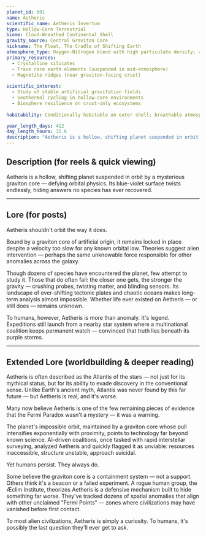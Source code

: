 ```yaml
---
planet_id: 001
name: Aetheris
scientific_name: Aetheris Invertum
type: Hollow-Core Terrestrial
biome: Cloud-Wreathed Continental Shell
gravity_source: Central Graviton Core
nickname: The Float, The Cradle of Shifting Earth
atmosphere_type: Oxygen-Nitrogen blend with high particulate density; aurora-active upper layers
primary_resources:
  - Crystalline silicates
  - Trace rare earth elements (suspended in mid-atmosphere)
  - Magnetite ridges (near graviton-facing crust)
 
scientific_interest:
  - Study of stable artificial gravitation fields
  - Geothermal cycling in hollow-core environments
  - Biosphere resilience on crust-only ecosystems
  
habitability: Conditionally habitable on outer shell; breathable atmosphere and stable temperature bands, but graviton proximity and unstable terrain have thwarted long-term settlement

year_length_days: 412
day_length_hours: 31.6
description: "Aetheris is a hollow, shifting planet suspended in orbit by a mysterious graviton core — defying orbital physics. Its blue-violet surface twists endlessly, hiding answers no species has ever recovered."
---
```


## Description (for reels & quick viewing)
Aetheris is a hollow, shifting planet suspended in orbit by a mysterious graviton core — defying orbital physics. Its blue-violet surface twists endlessly, hiding answers no species has ever recovered.

---

## Lore (for posts)
Aetheris shouldn't orbit the way it does.

Bound by a graviton core of artificial origin, it remains locked in place despite a velocity too slow for any known orbital law. Theories suggest alien intervention — perhaps the same unknowable force responsible for other anomalies across the galaxy.

Though dozens of species have encountered the planet, few attempt to study it. Those that do often fail: the closer one gets, the stronger the gravity — crushing probes, twisting matter, and blinding sensors. Its landscape of ever-shifting tectonic plates and chaotic oceans makes long-term analysis almost impossible. Whether life ever existed on Aetheris — or still does — remains unknown.

To humans, however, Aetheris is more than anomaly. It's legend. Expeditions still launch from a nearby star system where a multinational coalition keeps permanent watch — convinced that truth lies beneath its purple storms.

---

## Extended Lore (worldbuilding & deeper reading)
Aetheris is often described as the Atlantis of the stars — not just for its mythical status, but for its ability to evade discovery in the conventional sense. Unlike Earth's ancient myth, Atlantis was never found by this far future — but Aetheris is real, and it's worse.

Many now believe Aetheris is one of the few remaining pieces of evidence that the Fermi Paradox wasn't a mystery — it was a warning.

The planet's impossible orbit, maintained by a graviton core whose pull intensifies exponentially with proximity, points to technology far beyond known science. AI-driven coalitions, once tasked with rapid interstellar surveying, analyzed Aetheris and quickly flagged it as unviable: resources inaccessible, structure unstable, approach suicidal.

Yet humans persist. They always do.

Some believe the graviton core is a containment system — not a support. Others think it's a beacon or a failed experiment. A rogue human group, the Æclim Institute, theorizes Aetheris is a defensive mechanism built to hide something far worse. They've tracked dozens of spatial anomalies that align with other unclaimed "Fermi Points" — zones where civilizations may have vanished before first contact.

To most alien civilizations, Aetheris is simply a curiosity. To humans, it's possibly the last question they'll ever get to ask. 